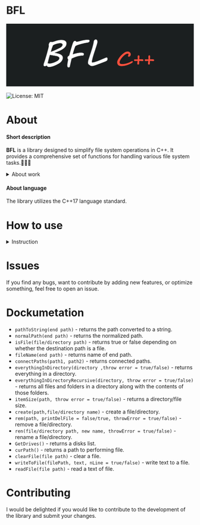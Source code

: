 # BFL

![BFL](https://github.com/Nokskiy/BFL/blob/main/logo.jpg)

![License: MIT](https://img.shields.io/badge/license-MIT-blue.svg)

# About
#### Short description
__BFL__ is a library designed to simplify file system operations in C++. It provides a comprehensive set of functions for handling various file system tasks.📁📁📁
<details>
  <summary>About work</summary>

  - **The library offers functions for filesystem manipulation using C++'s file system capabilities.** 📁📁📁  

  - **Functions are in the BFL namespace.** 🌌🌌🌌  

  - **Thanks to the straightforward use of the standard file system and the code being modularized into multiple functions, we maintain optimal performance.** 🚀🚀🚀  

</details>


#### About language
The library utilizes the C++17 language standard.

# How to use
<details>
  <summary>Instruction</summary>
- ** Install the desired release (preferably the latest one).  

- ** Drag the `.hpp` file into your project directory.  

- ** Where you need to use the library, add `#include "BFL.hpp"` at the beginning.  

- ** It is recommended to add `using namespace BFL;` at the beginning.  

You're all set!  
</details>

# Issues
If you find any bugs, want to contribute by adding new features, or optimize something, feel free to open an issue.


# Dockumetation
- `pathToString(end path)` - returns the path converted to a string.
- `normalPath(end path)` - returns the normalized path.
- `isFile(file/directory path)` - returns true or false depending on whether the destination path is a file.
- `fileName(end path)` - returns name of end path.
- `connectPaths(path1, path2)` - returns connected paths.
- `everythingInDirectory(directory ,throw error = true/false)` - returns everything in a directory.
- `everythingInDirectoryRecursive(directory, throw error = true/false)` - returns all files and folders in a directory along with the contents of those folders.
- `itemSize(path, throw error = true/false)` - returns a directory/file size.
- `create(path,file/directory name)` - create a file/directory.
- `rem(path, printDelFile = false/true, throwError = true/false)` - remove a file/directory.
- `ren(file/directory path, new name, throwError = true/false)` - rename a file/directory.
- `GetDrives()` - returns a disks list.
- `curPath()` - returns a path to performing file.
- `clearFile(file path)` - clear a file.
- `writeToFile(filePath, text, nLine = true/false)` - write text to a file.
- `readFile(file path)` - read a text of file.

# Contributing
I would be delighted if you would like to contribute to the development of the library and submit your changes.
